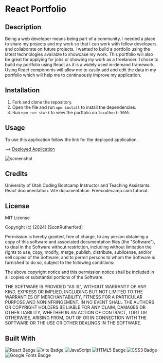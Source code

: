 # React Portfolio 

## Description

Being a web developer means being part of a community. I needed a place to share my projects and my work so that I can work with fellow developers and collaborate on future projects. I wanted to build a portfolio using the latest technologies available to showcase my work. This portfolio will also be great for applying for jobs or showing my work as a freelancer. I chose to build my portfolio using React as it is a widely used in-demand framework. Using React components will allow me to easily add and edit the data in my portfolio which will help me to continuously improve my application. 

## Installation

1. Fork and clone the repository.
2. Open the file and run `npm install` to install the dependencies. 
3. Run `npm run start` to view the portfolio on `localhost:3000`. 

## Usage

To use this application follow the link for the deployed application.

--> [Deployed Application](https://main--cosmic-druid-49dd6b.netlify.app/)

![screenshot](./src/Assets/Images/Screenshot%202024-01-26%20at%201.01.39 PM.png)     
  
## Credits

University of Utah Coding Bootcamp Instructor and Teaching Assistants. React documentation. Vite documentation. Freecodecamp.com tutorial. 

## License

MIT License

Copyright (c) [2024] [ScottRutherford]

Permission is hereby granted, free of charge, to any person obtaining a copy
of this software and associated documentation files (the "Software"), to deal
in the Software without restriction, including without limitation the rights
to use, copy, modify, merge, publish, distribute, sublicense, and/or sell
copies of the Software, and to permit persons to whom the Software is
furnished to do so, subject to the following conditions:

The above copyright notice and this permission notice shall be included in all
copies or substantial portions of the Software.

THE SOFTWARE IS PROVIDED "AS IS", WITHOUT WARRANTY OF ANY KIND, EXPRESS OR
IMPLIED, INCLUDING BUT NOT LIMITED TO THE WARRANTIES OF MERCHANTABILITY,
FITNESS FOR A PARTICULAR PURPOSE AND NONINFRINGEMENT. IN NO EVENT SHALL THE
AUTHORS OR COPYRIGHT HOLDERS BE LIABLE FOR ANY CLAIM, DAMAGES OR OTHER
LIABILITY, WHETHER IN AN ACTION OF CONTRACT, TORT OR OTHERWISE, ARISING FROM,
OUT OF OR IN CONNECTION WITH THE SOFTWARE OR THE USE OR OTHER DEALINGS IN THE
SOFTWARE.

## Built With 

![React Badge](https://img.shields.io/badge/React-20232A?style=for-the-badge&logo=react&logoColor=61DAFB)
![Vite Badge](https://img.shields.io/badge/Vite-646CFF?logo=vite&logoColor=fff&style=for-the-badge)
![JavaScript](https://img.shields.io/badge/JavaScript-F7DF1E?style=for-the-badge&logo=javascript&logoColor=black)
![HTML5 Badge](https://img.shields.io/badge/HTML5-E34F26?logo=html5&logoColor=fff&style=for-the-badge)
![CSS3 Badge](https://img.shields.io/badge/CSS3-1572B6?logo=css3&logoColor=fff&style=for-the-badge)
![Google Fonts Badge](https://img.shields.io/badge/Google%20Fonts-4285F4?logo=googlefonts&logoColor=fff&style=for-the-badge)

